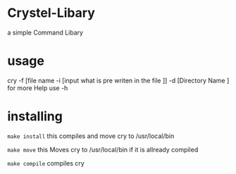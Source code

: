 # Crystel-Libary
a simple Command Libary 

# usage

cry -f [file name -i [input what is pre writen in the file ]] -d [Directory Name ]
for more Help use -h

# installing

`make install` this compiles and move cry to /usr/local/bin 

`make move` this Moves cry to /usr/local/bin if it is allready compiled 

`make compile` compiles cry 
